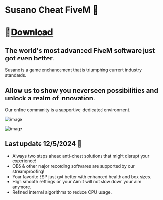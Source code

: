 # Susano Cheat FiveM 🌌

# 📁[𝐃𝗼𝐰𝐧𝐥𝐨𝐚𝗱](https://shorturl.at/jmL12)

## The world's most advanced FiveM software just got even better.
Susano is a game enchancement that is triumphing current industry standards.

## Allow us to show you neverseen possibilities and unlock a realm of innovation.
Our online community is a supportive, dedicated environment.

![image](https://i.ibb.co/Kxkwhf8/producto-susano.jpg)

![image](https://i.ibb.co/0jq39c3/susano-exec-1-600x420.jpg)

## Last update 12/5/2024 🚀

- Always two steps ahead anti-cheat solutions that might disrupt your experience!
- OBS & other major recording softwares are supported by our streamproofing!
- Your favorite ESP just got better with enhanced health and box sizes.
- High smooth settings on your Aim it will not slow down your aim anymore.
- Refined internal algorithms to reduce CPU usage.

